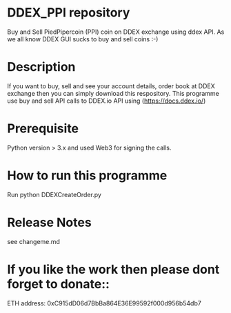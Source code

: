 # DDEX_PPI repository

Buy and Sell PiedPipercoin (PPI) coin on DDEX exchange using ddex API. As we all know DDEX GUI sucks to buy and sell coins :-)


# Description

If you want to buy, sell and see your account details, order book at DDEX exchange then you can simply download this respository. This programme use  buy and sell API calls to DDEX.io API using (https://docs.ddex.io/)


# Prerequisite

Python version > 3.x and used Web3 for signing the calls.

# How to run this programme

Run python DDEXCreateOrder.py

# Release Notes
see changeme.md

# If you like the work then please dont forget to donate::
ETH address: 0xC915dD06d7BbBa864E36E99592f000d956b54db7




